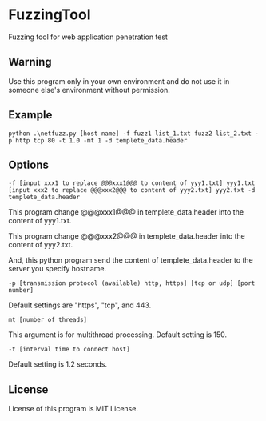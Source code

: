 # FuzzingTool
Fuzzing tool for web application penetration test

## Warning

Use this program only in your own environment and do not use it in someone else's environment without permission.


## Example

```
python .\netfuzz.py [host name] -f fuzz1 list_1.txt fuzz2 list_2.txt -p http tcp 80 -t 1.0 -mt 1 -d templete_data.header
```

## Options

`-f [input xxx1 to replace @@@xxx1@@@ to content of yyy1.txt] yyy1.txt [input xxx2 to replace @@@xxx2@@@ to content of yyy2.txt] yyy2.txt -d templete_data.header`

This program change @@@xxx1@@@ in templete_data.header into the content of yyy1.txt.

This program change @@@xxx2@@@ in templete_data.header into the content of yyy2.txt.

And, this python program send the content of templete_data.header to the server you specify hostname.

`-p [transmission protocol (available) http, https] [tcp or udp] [port number]`

Default settings are "https", "tcp", and 443.

`mt [number of threads]`

This argument is for multithread processing. Default setting is 150.

`-t [interval time to connect host]`

Default setting is 1.2 seconds.

## License

License of this program is MIT License.
